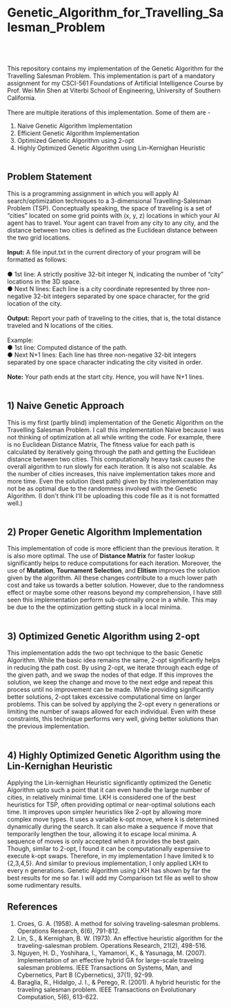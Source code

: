 # Genetic_Algorithm_for_Travelling_Salesman_Problem<br><br>

<br>This repository contains my implementation of the Genetic Algorithm for the Travelling Salesman Problem. This implementation is part of a mandatory assignment for my CSCI-561 Foundations of Artificial Intelligence Course by Prof. Wei Min Shen at Viterbi School of Engineering, University of Southern California.<br><br>
There are multiple iterations of this implementation. Some of them are -<br>
1) Naive Genetic Algorithm Implementation
2) Efficient Genetic Algorithm Implementation
3) Optimized Genetic Algorithm using 2-opt
4) Highly Optimized Genetic Algorithm using Lin-Kernighan Heuristic<br><br>

## Problem Statement<br>
This is a programming assignment in which you will apply AI search/optimization techniques to a 3-dimensional Travelling-Salesman Problem (TSP). Conceptually speaking, the space of traveling is a set of “cities” located on some grid points with (x, y, z) locations in which your AI agent has to travel. Your agent can travel from any city to any city, and the distance between two cities is defined as the Euclidean distance between the two grid locations.<br><br>
<b>Input:</b> A file input.txt in the current directory of your program will be formatted as follows:<br><br>
 ● 1st line: A strictly positive 32-bit integer N, indicating the number of “city” locations in the 3D space.<br>
 ● Next N lines: Each line is a city coordinate represented by three non-negative 32-bit integers separated by one space character, for the grid location of the city.<br><br>
<b>Output:</b> Report your path of traveling to the cities, that is, the total distance traveled and N locations of the cities.<br><br>
Example:<br>
 ● 1st line: Computed distance of the path.<br>
 ● Next N+1 lines: Each line has three non-negative 32-bit integers separated by one space character indicating the city visited in order.<br><br>
<b>Note:</b> Your path ends at the start city. Hence, you will have N+1 lines.<br><br>

## 1) Naive Genetic Approach<br>
This is my first (partly blind) implementation of the Genetic Algorithm on the Travelling Salesman Problem. I call this implementation Naive because I was not thinking of optimization at all while writing the code. For example, there is no Euclidean Distance Matrix, The fitness value for each path is calculated by iteratively going through the path and getting the Euclidean distance between two cities. This computationally heavy task causes the overall algorithm to run slowly for each iteration. It is also not scalable. As the number of cities increases, this naive implementation takes more and more time. Even the solution (best path) given by this implementation may not be as optimal due to the randomness involved with the Genetic Algorithm. (I don't think I'll be uploading this code file as it is not formatted well.)<br><br>

## 2) Proper Genetic Algorithm Implementation<br>
This implementation of code is more efficient than the previous iteration. It is also more optimal. The use of <b>Distance Matrix</b> for faster lookup significantly helps to reduce computations for each iteration. Moreover, the use of <b>Mutation</b>, <b>Tournament Selection</b>, and <b>Elitism</b> improves the solution given by the algorithm. All these changes contribute to a much lower path cost and take us towards a better solution. However, due to the randomness effect or maybe some other reasons beyond my comprehension, I have still seen this implementation perform sub-optimally once in a while. This may be due to the the optimization getting stuck in a local minima.<br><br>

## 3) Optimized Genetic Algorithm using 2-opt<br>
This implementation adds the two opt technique to the basic Genetic Algorithm. While the basic idea remains the same, 2-opt significantly helps in reducing the path cost. By using 2-opt, we iterate through each edge of the given path, and we swap the nodes of that edge. If this improves the solution, we keep the change and move to the next edge and repeat this process until no improvement can be made. While providing significantly better solutions, 2-opt takes excessive computational time on larger problems. This can be solved by applying the 2-opt every n generations or limiting the number of swaps allowed for each individual. Even with these constraints, this technique performs very well, giving better solutions than the previous implementation.<br><br>

## 4) Highly Optimized Genetic Algorithm using the Lin-Kernighan Heuristic<br>
Applying the Lin-kernighan Heuristic significantly optimized the Genetic Algorithm upto such a point that it can even handle the large number of cities, in relatively minimal time. LKH is considered one of the best heuristics for TSP, often providing optimal or near-optimal solutions each time. It improves upon simpler heuristics like 2-opt by allowing more complex move types. It uses a variable k-opt move, where k is determined dynamically during the search. It can also make a sequence if move that temporarily lengthen the tour, allowing it to escape local minima. A sequence of moves is only accepted when it provides the best gain. Though, similar to 2-opt, I found it can be computationally expensive to execute k-opt swaps. Therefore, in my implementation I have limited k to {2,3,4,5}. And similar to previous implementation, I only applied LKH to every n generations. Genetic Algorithm using LKH has shown by far the best results for me so far. I will add my Comparison txt file as well to show some rudimentary results.<br>

## References<br>

1) Croes, G. A. (1958). A method for solving traveling-salesman problems. Operations Research, 6(6), 791-812.<br>
2) Lin, S., & Kernighan, B. W. (1973). An effective heuristic algorithm for the traveling-salesman problem. Operations Research, 21(2), 498-516.
3) Nguyen, H. D., Yoshihara, I., Yamamori, K., & Yasunaga, M. (2007). Implementation of an effective hybrid GA for large-scale traveling salesman problems. IEEE Transactions on Systems, Man, and Cybernetics, Part B (Cybernetics), 37(1), 92-99.
4) Baraglia, R., Hidalgo, J. I., & Perego, R. (2001). A hybrid heuristic for the traveling salesman problem. IEEE Transactions on Evolutionary Computation, 5(6), 613-622.
